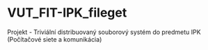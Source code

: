 # VUT_FIT-IPK_fileget
Projekt - Triviální distribuovaný souborový systém do predmetu IPK (Počítačové siete a komunikácia)

